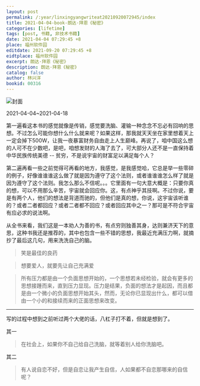 ```yaml
---
layout: post
permalink: /:year/linxingyangwriteat20210920072945/index
title: 2021-04-04-book-朗达·拜恩《秘密》
categories: [lifetime]
tags: [post, 书籍, 非技术书籍]
date: 2021-04-04 07:29:45 +8
place: 福州软件园
editdate: 2021-09-20 07:29:45 +8
eidtplace: 福州软件园
excerpt: 朗达·拜恩《秘密》
description: 朗达·拜恩《秘密》
catalog: false
author: 林兴洋
bookid: 00316
---
```


![封面](https://gitee.com/linxingyang/at-2020-10-02-image/raw/master/image/T-talks/image/2021/books/mm.jpg)

2021-04-04~2021-04-18

第一遍看这本书的感觉就像是传销，感觉要洗脑、灌输一种念念不忘必有回响的思想。不过怎么可能你想什么什么就来呢？如果这样，那我就天天坐在家里想着天上一定会掉下500W，让我一夜暴富财务自由走上人生巅峰。再说了，咱中国这么想的人可不在少数吧，是吧，咱想发财的人海了去了，可大部分人还不是一直保持着中华民族传统美德 -- 贫穷，不是说宇宙的财富足以满足每个人？

第二遍再看一些之前觉得可再看的地方，我感觉，是我感觉哈，它总是举一些零碎的例子，好像谁谁谁这么做了就是因为遵守了这个法则，或者谁谁谁怎么样了就是因为遵守了这个法则。我怎么那么不信呢。。。它里面有一句大意大概是：只要你真的想，可以不用那么辛苦，宇宙就会回应你。这，有点神乎其技啊。不过你说，要是有两个人，他们的想法是背道而驰的，但他们是真的想，你说，这宇宙该听谁的？或者二者都回应？或者二者都不回应？或者回应其中之一？那可是不符合宇宙有应必求的说法啊。

从全书来看，我们这是一本劝人为善的书，有点穷则独善其身，达则兼济天下的意思，这种书我还是推荐的，其中也包含一些不错的思想，我最近充满压力啊，就摘抄了最后这几句，用来洗洗自己的脑。

> 笑是最佳的良药

> 想要爱人，就要先让自己充满爱

> 所有压力都是由一个负面思想开始的，一个思想若未经检验，就会有更多的思想接踵而来，直到压力显现。压力是结果，负面的想法才是起因，而且都是由一个微小的负面思想开始其头，然而，无论你已显现出什么，都可以借由一个小的和接续而来的正面思想来改变。

---

写的过程中想到之前听过两个大佬的话，八杠子打不着，但就是想到了。

其一
>  在社会上，如果你不自己给自己洗脑，就等着别人给你洗脑吧。

其二
> 有人说自恋不好，但是自恋让我产生自信，人如果都不自恋那哪来的自信呢？

